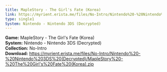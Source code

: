 ```yaml
---
title: MapleStory - The Girl's Fate (Korea)
link: https://myrient.erista.me/files/No-Intro/Nintendo%20-%20Nintendo%203DS%20(Decrypted)/MapleStory%20-%20The%20Girl's%20Fate%20(Korea).zip
type: single1
System: Nintendo - Nintendo 3DS (Decrypted)
---
```

<b>Game:</b> MapleStory - The Girl's Fate (Korea)<br>
<b>System:</b> Nintendo - Nintendo 3DS (Decrypted)<br>
<b>Collection:</b> No-Intro<br>
<b>Download:</b> https://myrient.erista.me/files/No-Intro/Nintendo%20-%20Nintendo%203DS%20(Decrypted)/MapleStory%20-%20The%20Girl's%20Fate%20(Korea).zip